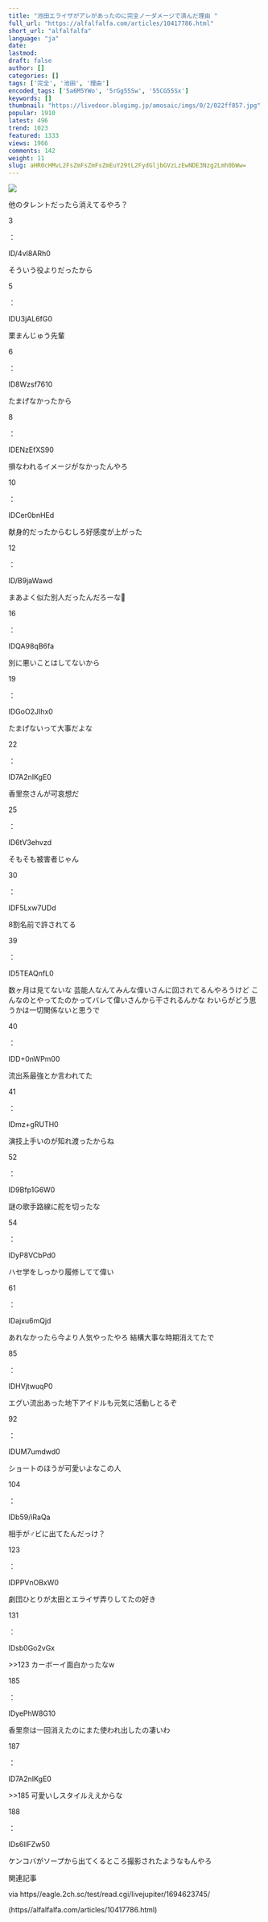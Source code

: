 ```yaml
---
title: "池田エライザがアレがあったのに完全ノーダメージで済んだ理由 "
full_url: "https://alfalfalfa.com/articles/10417786.html"
short_url: "alfalfalfa"
language: "ja"
date: 
lastmod: 
draft: false
author: []
categories: []
tags: ['完全', '池田', '理由']
encoded_tags: ['5a6M5YWo', '5rGg55Sw', '55CG55Sx']
keywords: []
thumbnail: "https://livedoor.blogimg.jp/amosaic/imgs/0/2/022ff857.jpg"
popular: 1910
latest: 496
trend: 1023
featured: 1333
views: 1966
comments: 142
weight: 11
slug: aHR0cHMvL2FsZmFsZmFsZmEuY29tL2FydGljbGVzLzEwNDE3Nzg2Lmh0bWw=
---
```


![](https://livedoor.blogimg.jp/amosaic/imgs/0/2/022ff857.jpg)

<div><p>他のタレントだったら消えてるやろ？</p><p class='res_info'><p class='res_num'>3</p>：<p class='res_name'></p><p class='res_matome'><p class='res_id'>ID/4vI8ARh0</p></p></p> <p class='res_body'>そういう役よりだったから</p> <p class='res_info'><p class='res_num'>5</p>：<p class='res_name'></p><p class='res_matome'><p class='res_id'>IDU3jAL6fG0</p></p></p> <p class='res_body'>栗まんじゅう先輩</p> <p class='res_info'><p class='res_num'>6</p>：<p class='res_name'></p><p class='res_matome'><p class='res_id'>ID8Wzsf7610</p></p></p> <p class='res_body'>たまげなかったから</p> <p class='res_info'><p class='res_num'>8</p>：<p class='res_name'></p><p class='res_matome'><p class='res_id'>IDENzEfXS90</p></p></p> <p class='res_body'>損なわれるイメージがなかったんやろ</p> <p class='res_info'><p class='res_num'>10</p>：<p class='res_name'></p><p class='res_matome'><p class='res_id'>IDCer0bnHEd</p></p></p> <p class='res_body'>献身的だったからむしろ好感度が上がった</p> <p class='res_info'><p class='res_num'>12</p>：<p class='res_name'></p><p class='res_matome'><p class='res_id'>ID/B9jaWawd</p></p></p> <p class='res_body'>まあよく似た別人だったんだろーな🥺</p> <p class='res_info'><p class='res_num'>16</p>：<p class='res_name'></p><p class='res_matome'><p class='res_id'>IDQA98qB6fa</p></p></p> <p class='res_body'>別に悪いことはしてないから</p> <p class='res_info'><p class='res_num'>19</p>：<p class='res_name'></p><p class='res_matome'><p class='res_id'>IDGoO2JIhx0</p></p></p> <p class='res_body'>たまげないって大事だよな</p> <p class='res_info'><p class='res_num'>22</p>：<p class='res_name'></p><p class='res_matome'><p class='res_id'>ID7A2nIKgE0</p></p></p> <p class='in_ads'></p> <p>香里奈さんが可哀想だ</p> <p class='res_info'><p class='res_num'>25</p>：<p class='res_name'></p><p class='res_matome'><p class='res_id'>ID6tV3ehvzd</p></p></p> <p class='res_body'>そもそも被害者じゃん</p> <p class='res_info'><p class='res_num'>30</p>：<p class='res_name'></p><p class='res_matome'><p class='res_id'>IDF5Lxw7UDd</p></p></p> <p class='res_body'>8割名前で許されてる</p> <p class='res_info'><p class='res_num'>39</p>：<p class='res_name'></p><p class='res_matome'><p class='res_id'>ID5TEAQnfL0</p></p></p> <p class='res_body'>数ヶ月は見てないな 芸能人なんてみんな偉いさんに回されてるんやろうけど こんなのとやってたのかってバレて偉いさんから干されるんかな わいらがどう思うかは一切関係ないと思うで</p> <p class='res_info'><p class='res_num'>40</p>：<p class='res_name'></p><p class='res_matome'><p class='res_id'>IDD+0nWPm00</p></p></p> <p class='res_body'>流出系最強とか言われてた</p> <p class='res_info'><p class='res_num'>41</p>：<p class='res_name'></p><p class='res_matome'><p class='res_id'>IDmz+gRUTH0</p></p></p> <p class='res_body'>演技上手いのが知れ渡ったからね</p> <p class='res_info'><p class='res_num'>52</p>：<p class='res_name'></p><p class='res_matome'><p class='res_id'>ID9Bfp1G6W0</p></p></p> <p class='res_body'>謎の歌手路線に舵を切ったな</p> <p class='res_info'><p class='res_num'>54</p>：<p class='res_name'></p><p class='res_matome'><p class='res_id'>IDyP8VCbPd0</p></p></p> <p class='res_body'>ハセ学をしっかり履修してて偉い</p> <p class='res_info'><p class='res_num'>61</p>：<p class='res_name'></p><p class='res_matome'><p class='res_id'>IDajxu6mQjd</p></p></p> <p class='res_body'>あれなかったら今より人気やったやろ 結構大事な時期消えてたで</p> <p class='res_info'><p class='res_num'>85</p>：<p class='res_name'></p><p class='res_matome'><p class='res_id'>IDHVjtwuqP0</p></p></p> <p class='res_body'>エグい流出あった地下アイドルも元気に活動しとるぞ</p> <p class='res_info'><p class='res_num'>92</p>：<p class='res_name'></p><p class='res_matome'><p class='res_id'>IDUM7umdwd0</p></p></p> <p class='res_body'>ショートのほうが可愛いよなこの人</p> <p class='res_info'><p class='res_num'>104</p>：<p class='res_name'></p><p class='res_matome'><p class='res_id'>IDb59/iRaQa</p></p></p> <p class='res_body'>相手が♂ビに出てたんだっけ？</p> <p class='res_info'><p class='res_num'>123</p>：<p class='res_name'></p><p class='res_matome'><p class='res_id'>IDPPVnOBxW0</p></p></p> <p class='res_body_r1'>劇団ひとりが太田とエライザ弄りしてたの好き</p> <p class='res_info'><p class='res_num'>131</p>：<p class='res_name'></p><p class='res_matome'><p class='res_id'>IDsb0Go2vGx</p></p></p> <p class='res_body_r2'>>>123 カーボーイ面白かったなw</p> <p class='res_info'><p class='res_num'>185</p>：<p class='res_name'></p><p class='res_matome'><p class='res_id'>IDyePhW8G10</p></p></p> <p class='in_ads'></p> <p>香里奈は一回消えたのにまた使われ出したの凄いわ</p> <p class='res_info'><p class='res_num'>187</p>：<p class='res_name'></p><p class='res_matome'><p class='res_id'>ID7A2nIKgE0</p></p></p> <p class='res_body_r2'>>>185 可愛いしスタイルええからな</p> <p class='res_info'><p class='res_num'>188</p>：<p class='res_name'></p><p class='res_matome'><p class='res_id'>IDs6llFZw50</p></p></p> <p class='res_body'>ケンコバがソープから出てくるところ撮影されたようなもんやろ</p> <p id='related-title'>関連記事</p> <p class='in_ads'></p><p class='via'>via https//eagle.2ch.sc/test/read.cgi/livejupiter/1694623745/</p> </div>

(https//alfalfalfa.com/articles/10417786.html)
